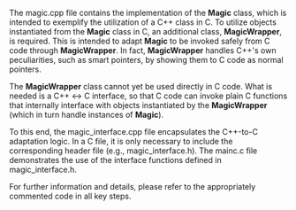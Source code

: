 The magic.cpp file contains the implementation of the **Magic** class, which is
intended to exemplify the utilization of a C++ class in C. To utilize objects
instantiated from the **Magic** class in C, an additional class,
**MagicWrapper**, is required. This is intended to adapt **Magic** to be
invoked safely from C code through **MagicWrapper**. In fact, **MagicWrapper**
handles C++'s own peculiarities, such as smart pointers, by showing them to C
code as normal pointers.

The **MagicWrapper** class cannot yet be used directly in C code. What is
needed is a C++ <-> C interface, so that C code can invoke plain C functions
that internally interface with objects instantiated by the **MagicWrapper**
(which in turn handle instances of **Magic**).

To this end, the magic_interface.cpp file encapsulates the C++-to-C adaptation
logic. In a C file, it is only necessary to include the corresponding header
file (e.g., magic_interface.h).
The mainc.c file demonstrates the use of the interface functions defined in
magic_interface.h.

For further information and details, please refer to the appropriately
commented code in all key steps.
